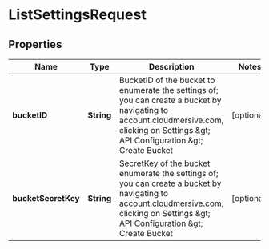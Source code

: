 
# ListSettingsRequest

## Properties
Name | Type | Description | Notes
------------ | ------------- | ------------- | -------------
**bucketID** | **String** | BucketID of the bucket to enumerate the settings of; you can create a bucket by navigating to account.cloudmersive.com, clicking on Settings &amp;gt; API Configuration &amp;gt; Create Bucket |  [optional]
**bucketSecretKey** | **String** | SecretKey of the bucket enumerate the settings of; you can create a bucket by navigating to account.cloudmersive.com, clicking on Settings &amp;gt; API Configuration &amp;gt; Create Bucket |  [optional]



